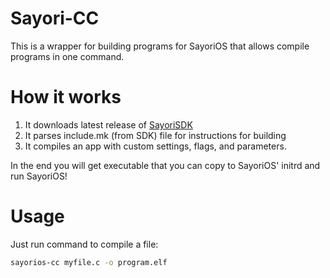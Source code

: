 # Sayori-CC
This is a wrapper for building programs for SayoriOS that allows compile programs in one command.

# How it works
1. It downloads latest release of [SayoriSDK](https://github.com/pimnik98/SayoriSDK)
2. It parses include.mk (from SDK) file for instructions for building
3. It compiles an app with custom settings, flags, and parameters.

In the end you will get executable that you can copy
to SayoriOS' initrd and run SayoriOS!

# Usage

Just run command to compile a file:
```bash
sayorios-cc myfile.c -o program.elf
```
